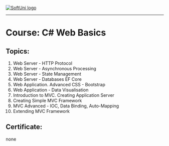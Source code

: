 <a href="https://softuni.bg/trainings/courses" rel="Courses">  ![SoftUni logo][logo] <a/>

[logo]: http://innovationstarterbox.bg/wp-content/uploads/2016/05/Softuni_logo_trasparent.png "Logo Title Text 2"

---

# Course: C# Web Basics

## Topics:
01. Web Server - HTTP Protocol
02. Web Server - Asynchronous Processing
03. Web Server - State Management
04. Web Server - Databases EF Core
05. Web Application. Advanced CSS - Bootstrap
06. Web Application - Data Visualisation
07. Introduction to MVC. Creating Application Server
08. Creating Simple MVC Framework
09. MVC Advanced - IOC, Data Binding, Auto-Mapping
10. Extending MVC Framework

## Certificate: 
none
